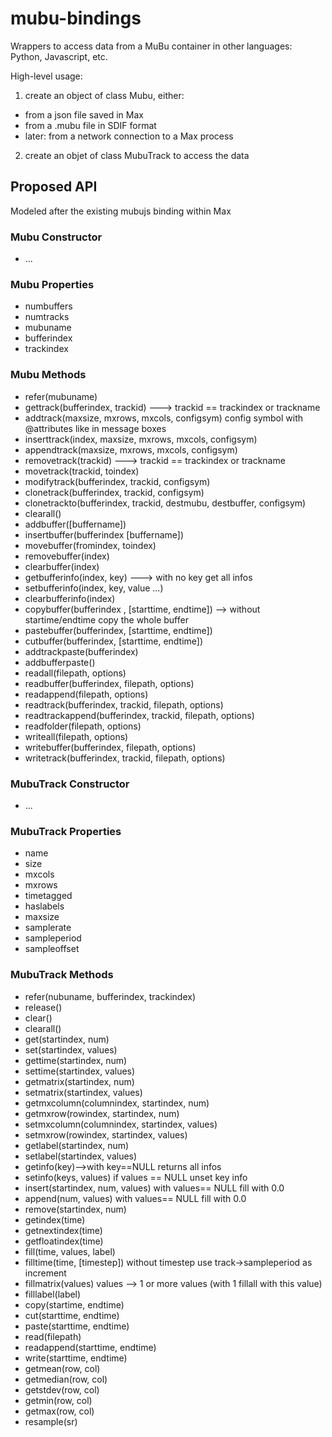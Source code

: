 # mubu-bindings

Wrappers to access data from a MuBu container in other languages: Python, Javascript, etc.

High-level usage:

1. create an object of class Mubu, either:
- from a json file saved in Max
- from a .mubu file in SDIF format
- later: from a network connection to a Max process

2. create an objet of class MubuTrack to access the data

## Proposed API

Modeled after the existing mubujs binding within Max

### Mubu Constructor

- ...

### Mubu Properties

- numbuffers
- numtracks
- mubuname
- bufferindex
- trackindex

### Mubu Methods

- refer(mubuname)
- gettrack(bufferindex, trackid) ---> trackid == trackindex or trackname
- addtrack(maxsize, mxrows, mxcols, configsym) config symbol with @attributes like in message boxes
- inserttrack(index, maxsize, mxrows, mxcols, configsym)
- appendtrack(maxsize, mxrows, mxcols, configsym)
- removetrack(trackid) ---> trackid == trackindex or trackname
- movetrack(trackid, toindex)
- modifytrack(bufferindex, trackid, configsym)
- clonetrack(bufferindex, trackid, configsym)
- clonetrackto(bufferindex, trackid, destmubu, destbuffer, configsym)
- clearall()
- addbuffer([buffername])
- insertbuffer(bufferindex [buffername])
- movebuffer(fromindex, toindex)
- removebuffer(index)
- clearbuffer(index)
- getbufferinfo(index, key) ---> with no key get all infos
- setbufferinfo(index, key, value ...)
- clearbufferinfo(index)
- copybuffer(bufferindex , [starttime, endtime]) --> without startime/endtime copy the whole buffer
- pastebuffer(bufferindex, [starttime, endtime])
- cutbuffer(bufferindex, [starttime, endtime])
- addtrackpaste(bufferindex)
- addbufferpaste()
- readall(filepath, options)
- readbuffer(bufferindex, filepath, options)
- readappend(filepath, options)
- readtrack(bufferindex, trackid, filepath, options)
- readtrackappend(bufferindex, trackid, filepath, options)
- readfolder(filepath, options)
- writeall(filepath, options)
- writebuffer(bufferindex, filepath, options)
- writetrack(bufferindex, trackid, filepath, options)

### MubuTrack Constructor

- ...

### MubuTrack Properties

- name
- size
- mxcols
- mxrows
- timetagged
- haslabels
- maxsize
- samplerate
- sampleperiod
- sampleoffset

### MubuTrack Methods


- refer(nubuname, bufferindex, trackindex)
- release()
- clear()
- clearall()
- get(startindex, num)
- set(startindex, values)
- gettime(startindex, num)
- settime(startindex, values)
- getmatrix(startindex, num)
- setmatrix(startindex, values)
- getmxcolumn(columnindex, startindex, num)
- getmxrow(rowindex, startindex, num)
- setmxcolumn(columnindex, startindex, values)
- setmxrow(rowindex, startindex, values)
- getlabel(startindex, num)
- setlabel(startindex, values)
- getinfo(key)-->with key==NULL returns all infos
- setinfo(keys, values) if values == NULL unset key info
- insert(startindex, num, values) with values== NULL fill with 0.0
- append(num, values) with values== NULL fill with 0.0
- remove(startindex, num)
- getindex(time)
- getnextindex(time)
- getfloatindex(time)
- fill(time, values, label)
- filltime(time, [timestep]) without timestep use track->sampleperiod as increment
- fillmatrix(values) values --> 1 or more values (with 1 fillall with this value)
- filllabel(label)
- copy(startime, endtime)
- cut(starttime, endtime)
- paste(starttime, endtime)
- read(filepath)
- readappend(starttime, endtime)
- write(starttime, endtime)
- getmean(row, col)
- getmedian(row, col)
- getstdev(row, col)
- getmin(row, col)
- getmax(row, col)
- resample(sr)
